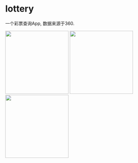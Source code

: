 # lottery
<p>一个彩票查询App, 数据来源于360.</p>
<img src="https://raw.githubusercontent.com/feimengwang/lottery/master/pic/first.png" width="200px"/>
<img src="https://raw.githubusercontent.com/feimengwang/lottery/master/pic/second.png" width="200px"/>
<img src="https://raw.githubusercontent.com/feimengwang/lottery/master/pic/third.png" width="200px"/>
